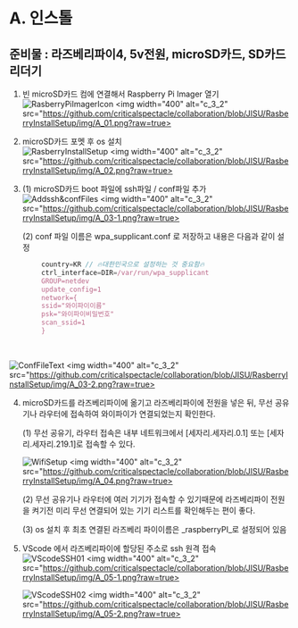 A. 인스톨
========================

준비물 : 라즈베리파이4, 5v전원, microSD카드, SD카드 리더기
--------------------------


1. 빈 microSD카드 컴에 연결해서 Raspberry Pi Imager 열기<br>
   ![RasberryPiImagerIcon](https://github.com/criticalspectacle/collaboration/blob/JISU/RasberryInstallSetup/img/A_01.png?raw=true)
   <img width="400" alt="c_3_2" src="https://github.com/criticalspectacle/collaboration/blob/JISU/RasberryInstallSetup/img/A_01.png?raw=true>

2. microSD카드 포멧 후 os 설치<br>
   ![RasberryInstallSetup](https://github.com/criticalspectacle/collaboration/blob/JISU/RasberryInstallSetup/img/A_02.png?raw=true)
   <img width="400" alt="c_3_2" src="https://github.com/criticalspectacle/collaboration/blob/JISU/RasberryInstallSetup/img/A_02.png?raw=true>


3. (1) microSD카드 boot 파일에 ssh파일 / conf파일 추가<br>
    ![Addssh&confFiles](https://github.com/criticalspectacle/collaboration/blob/JISU/RasberryInstallSetup/img/A_03-1.png?raw=true)
    <img width="400" alt="c_3_2" src="https://github.com/criticalspectacle/collaboration/blob/JISU/RasberryInstallSetup/img/A_03-1.png?raw=true>


    (2) conf 파일 이름은 wpa_supplicant.conf 로 저장하고 내용은 다음과 같이 설정<br>
    

```javascript
        country=KR // 🔥대한민국으로 설정하는 것 중요함🔥 
        ctrl_interface=DIR=/var/run/wpa_supplicant
        GROUP=netdev 
        update_config=1 
        network={ 
        ssid="와이파이이름" 
        psk="와이파이비밀번호" 
        scan_ssid=1 
        }
```
<br>

![ConfFileText](https://github.com/criticalspectacle/collaboration/blob/JISU/RasberryInstallSetup/img/A_03-2.png?raw=true)
<img width="400" alt="c_3_2" src="https://github.com/criticalspectacle/collaboration/blob/JISU/RasberryInstallSetup/img/A_03-2.png?raw=true>



4. microSD카드를 라즈베리파이에 옮기고 라즈베리파이에 전원을 넣은 뒤, 무선 공유기나 라우터에 접속하여 와이파이가 연결되었는지 확인한다.<br>


    (1) 무선 공유기, 라우터 접속은 내부 네트워크에서 [세자리.세자리.0.1] 또는 [세자리.세자리.219.1]로 접속할 수 있다.<br>

    ![WifiSetup](https://github.com/criticalspectacle/collaboration/blob/JISU/RasberryInstallSetup/img/A_04.png?raw=true)
    <img width="400" alt="c_3_2" src="https://github.com/criticalspectacle/collaboration/blob/JISU/RasberryInstallSetup/img/A_04.png?raw=true>


    (2) 무선 공유기나 라우터에 여러 기기가 접속할 수 있기때문에 라즈베리파이 전원을 켜기전 미리 무선 연결되어 있는 기기 리스트를 확인해두는 편이 좋다.<br>

    (3) os 설치 후 최초 연결된 라즈베리 파이이름은 _raspberryPI_로 설정되어 있음<br>


5. VScode 에서 라즈베리파이에 할당된 주소로 ssh 원격 접속<br>
   ![VScodeSSH01](https://github.com/criticalspectacle/collaboration/blob/JISU/RasberryInstallSetup/img/A_05-1.png?raw=true)
   <img width="400" alt="c_3_2" src="https://github.com/criticalspectacle/collaboration/blob/JISU/RasberryInstallSetup/img/A_05-1.png?raw=true>



   ![VScodeSSH02](https://github.com/criticalspectacle/collaboration/blob/JISU/RasberryInstallSetup/img/A_05-2.png?raw=true)
   <img width="400" alt="c_3_2" src="https://github.com/criticalspectacle/collaboration/blob/JISU/RasberryInstallSetup/img/A_05-2.png?raw=true>
